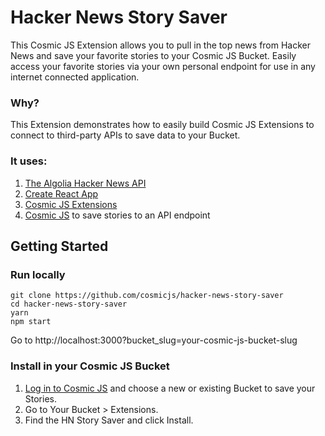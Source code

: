 # Hacker News Story Saver
This Cosmic JS Extension allows you to pull in the top news from Hacker News and save your favorite stories to your Cosmic JS Bucket.  Easily access your favorite stories via your own personal endpoint for use in any internet connected application.

### Why?
This Extension demonstrates how to easily build Cosmic JS Extensions to connect to third-party APIs to save data to your Bucket.

### It uses:
1. [The Algolia Hacker News API](https://hn.algolia.com/api)
2. [Create React App](https://github.com/facebookincubator/create-react-app)
3. [Cosmic JS Extensions](https://cosmicjs.com/extensions)
4. [Cosmic JS](https://cosmicjs.com) to save stories to an API endpoint

## Getting Started
### Run locally
```
git clone https://github.com/cosmicjs/hacker-news-story-saver
cd hacker-news-story-saver
yarn
npm start
```
Go to http://localhost:3000?bucket_slug=your-cosmic-js-bucket-slug
### Install in your Cosmic JS Bucket
1. [Log in to Cosmic JS](https://cosmicjs.com) and choose a new or existing Bucket to save your Stories.
2. Go to Your Bucket > Extensions.
3. Find the HN Story Saver and click Install.